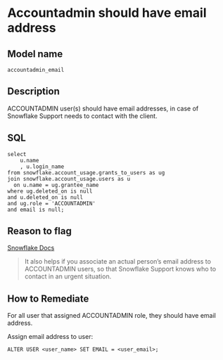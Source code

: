 # Accountadmin should have email address

## Model name

```
accountadmin_email
```

## Description

ACCOUNTADMIN user(s) should have email addresses, in case of Snowflake Support needs to contact with the client.

## SQL

```
select
    u.name
    , u.login_name
from snowflake.account_usage.grants_to_users as ug
join snowflake.account_usage.users as u 
  on u.name = ug.grantee_name
where ug.deleted_on is null
and u.deleted_on is null
and ug.role = 'ACCOUNTADMIN'
and email is null;
```

## Reason to flag

[Snowflake Docs](https://docs.snowflake.com/en/user-guide/security-access-control-considerations#control-the-assignment-of-the-accountadmin-role-to-users)

> It also helps if you associate an actual person’s email address to ACCOUNTADMIN users, so that Snowflake Support knows who to contact in an urgent situation.

## How to Remediate

For all user that assigned ACCOUNTADMIN role, they should have email address.

Assign email address to user:

```
ALTER USER <user_name> SET EMAIL = <user_email>;
```